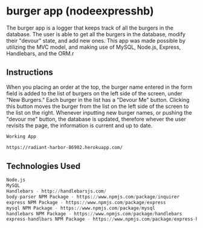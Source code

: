 # burger app (nodeexpresshb)

The burger app is a logger that keeps track of all the burgers in the database. The user is able to get all the burgers in the database, modify their "devour" state, and add new ones. This app was made possible by utilizing the MVC model, and making use of MySQL, Node.js, Express, Handlebars, and the ORM.r

## Instructions

When you placing an order at the top, the burger name entered in the form field is added to the list of burgers on the left side of the screen, under "New Burgers." Each burger in the list has a "Devour Me" button. Clicking this button moves the burger from the list on the left side of the screen to the list on the right. Whenever inputting new burger names, or pushing the "devour me" button, the database is updated, therefore whever the user revisits the page, the information is current and up to date.
```bash
Working App

https://radiant-harbor-86902.herokuapp.com/
```

## Technologies Used

```python
Node.js
MySQL
Handlebars - http://handlebarsjs.com/
body-parser NPM Package - https://www.npmjs.com/package/inquirer
express NPM Package - https://www.npmjs.com/package/express
mysql NPM Package - https://www.npmjs.com/package/mysql
handlebars NPM Package - https://www.npmjs.com/package/handlebars
express-handlbars NPM Package - https://www.npmjs.com/package/express-handlebars
